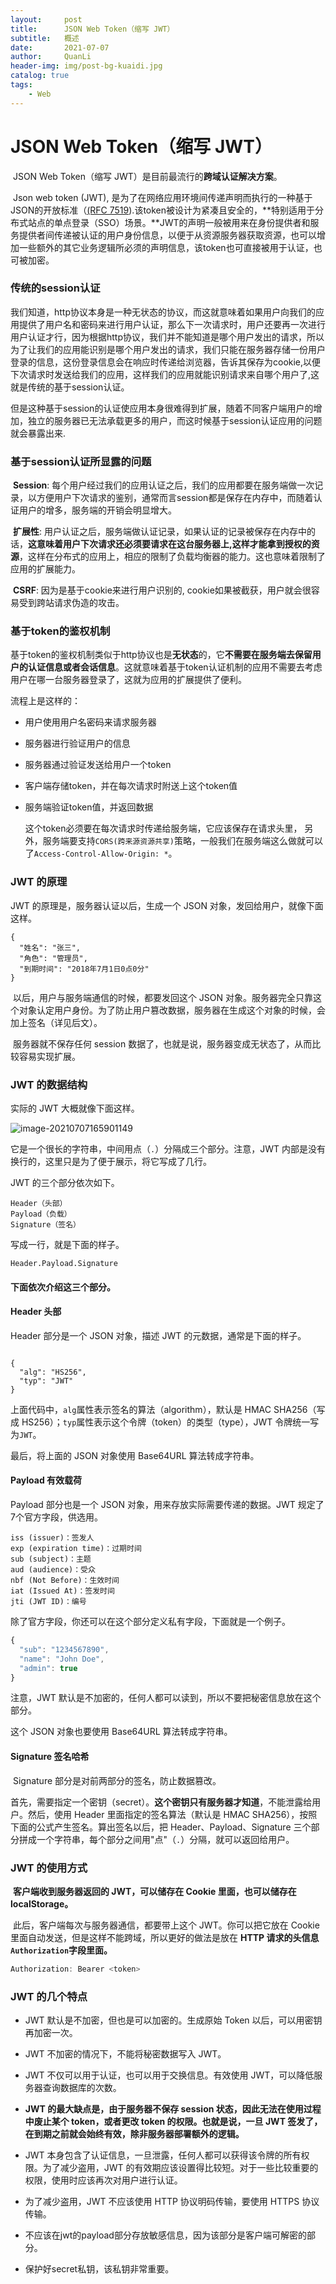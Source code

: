 ```yaml
---
layout:     post
title:      JSON Web Token（缩写 JWT）
subtitle:   概述
date:       2021-07-07
author:     QuanLi
header-img: img/post-bg-kuaidi.jpg
catalog: true
tags:
    - Web
---
```


# JSON Web Token（缩写 JWT）

​	JSON Web Token（缩写 JWT）是目前最流行的**跨域认证解决方案**。

​	Json web token (JWT), 是为了在网络应用环境间传递声明而执行的一种基于JSON的开放标准（[(RFC 7519](https://link.jianshu.com?t=https://tools.ietf.org/html/rfc7519)).该token被设计为紧凑且安全的，**特别适用于分布式站点的单点登录（SSO）场景。**JWT的声明一般被用来在身份提供者和服务提供者间传递被认证的用户身份信息，以便于从资源服务器获取资源，也可以增加一些额外的其它业务逻辑所必须的声明信息，该token也可直接被用于认证，也可被加密。

### 传统的session认证

​	我们知道，http协议本身是一种无状态的协议，而这就意味着如果用户向我们的应用提供了用户名和密码来进行用户认证，那么下一次请求时，用户还要再一次进行用户认证才行，因为根据http协议，我们并不能知道是哪个用户发出的请求，所以为了让我们的应用能识别是哪个用户发出的请求，我们只能在服务器存储一份用户登录的信息，这份登录信息会在响应时传递给浏览器，告诉其保存为cookie,以便下次请求时发送给我们的应用，这样我们的应用就能识别请求来自哪个用户了,这就是传统的基于session认证。

​	但是这种基于session的认证使应用本身很难得到扩展，随着不同客户端用户的增加，独立的服务器已无法承载更多的用户，而这时候基于session认证应用的问题就会暴露出来.

### 基于session认证所显露的问题

​	**Session**: 每个用户经过我们的应用认证之后，我们的应用都要在服务端做一次记录，以方便用户下次请求的鉴别，通常而言session都是保存在内存中，而随着认证用户的增多，服务端的开销会明显增大。

​	**扩展性**: 用户认证之后，服务端做认证记录，如果认证的记录被保存在内存中的话，**这意味着用户下次请求还必须要请求在这台服务器上,这样才能拿到授权的资源**，这样在分布式的应用上，相应的限制了负载均衡器的能力。这也意味着限制了应用的扩展能力。

​	**CSRF**: 因为是基于cookie来进行用户识别的, cookie如果被截获，用户就会很容易受到跨站请求伪造的攻击。

### 基于token的鉴权机制

​	基于token的鉴权机制类似于http协议也是**无状态**的，它**不需要在服务端去保留用户的认证信息或者会话信息**。这就意味着基于token认证机制的应用不需要去考虑用户在哪一台服务器登录了，这就为应用的扩展提供了便利。

流程上是这样的：

- 用户使用用户名密码来请求服务器

- 服务器进行验证用户的信息

- 服务器通过验证发送给用户一个token

- 客户端存储token，并在每次请求时附送上这个token值

- 服务端验证token值，并返回数据

  这个token必须要在每次请求时传递给服务端，它应该保存在请求头里， 另外，服务端要支持`CORS(跨来源资源共享)`策略，一般我们在服务端这么做就可以了`Access-Control-Allow-Origin: *`。

### JWT 的原理

JWT 的原理是，服务器认证以后，生成一个 JSON 对象，发回给用户，就像下面这样。

~~~
{
  "姓名": "张三",
  "角色": "管理员",
  "到期时间": "2018年7月1日0点0分"
}
~~~

​	以后，用户与服务端通信的时候，都要发回这个 JSON 对象。服务器完全只靠这个对象认定用户身份。为了防止用户篡改数据，服务器在生成这个对象的时候，会加上签名（详见后文）。

​	服务器就不保存任何 session 数据了，也就是说，服务器变成无状态了，从而比较容易实现扩展。

### JWT 的数据结构

实际的 JWT 大概就像下面这样。

![image-20210707165901149](C:/Users/16227/AppData/Roaming/Typora/typora-user-images/image-20210707165901149.png)

它是一个很长的字符串，中间用点（`.`）分隔成三个部分。注意，JWT 内部是没有换行的，这里只是为了便于展示，将它写成了几行。

JWT 的三个部分依次如下。

~~~
Header（头部）
Payload（负载）
Signature（签名）
~~~

写成一行，就是下面的样子。

~~~
Header.Payload.Signature
~~~

#### 下面依次介绍这三个部分。

#### Header 头部

Header 部分是一个 JSON 对象，描述 JWT 的元数据，通常是下面的样子。

~~~

{
  "alg": "HS256",
  "typ": "JWT"
}
~~~

上面代码中，`alg`属性表示签名的算法（algorithm），默认是 HMAC SHA256（写成 HS256）；`typ`属性表示这个令牌（token）的类型（type），JWT 令牌统一写为`JWT`。

最后，将上面的 JSON 对象使用 Base64URL 算法转成字符串。

#### Payload 有效载荷

Payload 部分也是一个 JSON 对象，用来存放实际需要传递的数据。JWT 规定了7个官方字段，供选用。

~~~
iss (issuer)：签发人
exp (expiration time)：过期时间
sub (subject)：主题
aud (audience)：受众
nbf (Not Before)：生效时间
iat (Issued At)：签发时间
jti (JWT ID)：编号
~~~

除了官方字段，你还可以在这个部分定义私有字段，下面就是一个例子。

```javascript
{
  "sub": "1234567890",
  "name": "John Doe",
  "admin": true
}
```

注意，JWT 默认是不加密的，任何人都可以读到，所以不要把秘密信息放在这个部分。

这个 JSON 对象也要使用 Base64URL 算法转成字符串。

#### Signature 签名哈希

​	Signature 部分是对前两部分的签名，防止数据篡改。

​	首先，需要指定一个密钥（secret）。**这个密钥只有服务器才知道**，不能泄露给用户。然后，使用 Header 里面指定的签名算法（默认是 HMAC SHA256），按照下面的公式产生签名。算出签名以后，把 Header、Payload、Signature 三个部分拼成一个字符串，每个部分之间用"点"（`.`）分隔，就可以返回给用户。

### JWT 的使用方式

​	**客户端收到服务器返回的 JWT，可以储存在 Cookie 里面，也可以储存在 localStorage。**

​	此后，客户端每次与服务器通信，都要带上这个 JWT。你可以把它放在 Cookie 里面自动发送，但是这样不能跨域，所以更好的做法是放在 **HTTP 请求的头信息`Authorization`字段里面。**

```javascript
Authorization: Bearer <token>
```

### JWT 的几个特点

- JWT 默认是不加密，但也是可以加密的。生成原始 Token 以后，可以用密钥再加密一次。

- JWT 不加密的情况下，不能将秘密数据写入 JWT。

- JWT 不仅可以用于认证，也可以用于交换信息。有效使用 JWT，可以降低服务器查询数据库的次数。

- **JWT 的最大缺点是，由于服务器不保存 session 状态，因此无法在使用过程中废止某个 token，或者更改 token 的权限。也就是说，一旦 JWT 签发了，在到期之前就会始终有效，除非服务器部署额外的逻辑。**

- JWT 本身包含了认证信息，一旦泄露，任何人都可以获得该令牌的所有权限。为了减少盗用，JWT 的有效期应该设置得比较短。对于一些比较重要的权限，使用时应该再次对用户进行认证。

- 为了减少盗用，JWT 不应该使用 HTTP 协议明码传输，要使用 HTTPS 协议传输。

- 不应该在jwt的payload部分存放敏感信息，因为该部分是客户端可解密的部分。
- 保护好secret私钥，该私钥非常重要。